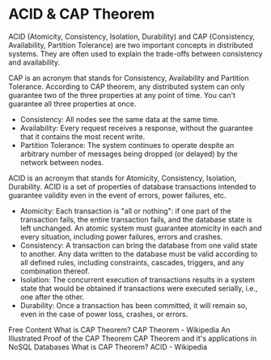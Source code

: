 # ACID & CAP Theorem

ACID (Atomicity, Consistency, Isolation, Durability) and CAP (Consistency, Availability, Partition Tolerance) are two important concepts in distributed systems. They are often used to explain the trade-offs between consistency and availability.

CAP is an acronym that stands for Consistency, Availability and Partition Tolerance. According to CAP theorem, any distributed system can only guarantee two of the three properties at any point of time. You can't guarantee all three properties at once.

* Consistency: All nodes see the same data at the same time.
* Availability: Every request receives a response, without the guarantee that it contains the most recent write.
* Partition Tolerance: The system continues to operate despite an arbitrary number of messages being dropped (or delayed) by the network between nodes.

ACID is an acronym that stands for Atomicity, Consistency, Isolation, Durability. ACID is a set of properties of database transactions intended to guarantee validity even in the event of errors, power failures, etc.

* Atomicity: Each transaction is "all or nothing": if one part of the transaction fails, the entire transaction fails, and the database state is left unchanged. An atomic system must guarantee atomicity in each and every situation, including power failures, errors and crashes.
* Consistency: A transaction can bring the database from one valid state to another. Any data written to the database must be valid according to all defined rules, including constraints, cascades, triggers, and any combination thereof.
* Isolation: The concurrent execution of transactions results in a system state that would be obtained if transactions were executed serially, i.e., one after the other.
* Durability: Once a transaction has been committed, it will remain so, even in the case of power loss, crashes, or errors.

<ResourceGroupTitle>Free Content</ResourceGroupTitle>
<BadgeLink colorScheme='yellow' badgeText='Read' href='https://www.bmc.com/blogs/cap-theorem/'>What is CAP Theorem?</BadgeLink>
<BadgeLink colorScheme='yellow' badgeText='Read' href='https://en.wikipedia.org/wiki/CAP_theorem'>CAP Theorem - Wikipedia</BadgeLink>
<BadgeLink colorScheme='yellow' badgeText='Read' href='https://mwhittaker.github.io/blog/an_illustrated_proof_of_the_cap_theorem/'>An Illustrated Proof of the CAP Theorem</BadgeLink>
<BadgeLink colorScheme='yellow' badgeText='Read' href='https://www.ibm.com/uk-en/cloud/learn/cap-theorem'>CAP Theorem and it's applications in NoSQL Databases</BadgeLink>
<BadgeLink colorScheme='purple' badgeText='Watch' href='https://www.youtube.com/watch?v=_RbsFXWRZ10'>What is CAP Theorem?</BadgeLink>
<BadgeLink colorScheme='yellow' badgeText='Read' href='https://en.wikipedia.org/wiki/ACID'>ACID - Wikipedia</BadgeLink>